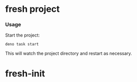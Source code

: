# fresh project

### Usage

Start the project:

```
deno task start
```

This will watch the project directory and restart as necessary.
# fresh-init

